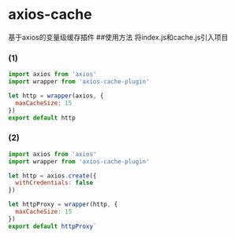 # axios-cache
基于axios的变量级缓存插件
##使用方法
将index.js和cache.js引入项目
### (1)
```javascript
import axios from 'axios'
import wrapper from 'axios-cache-plugin'

let http = wrapper(axios, {
  maxCacheSize: 15
})
export default http
```
### (2)
```javascript
import axios from 'axios'
import wrapper from 'axios-cache-plugin'

let http = axios.create({
  withCredentials: false
})

let httpProxy = wrapper(http, {
  maxCacheSize: 15
})
export default httpProxy`
```
